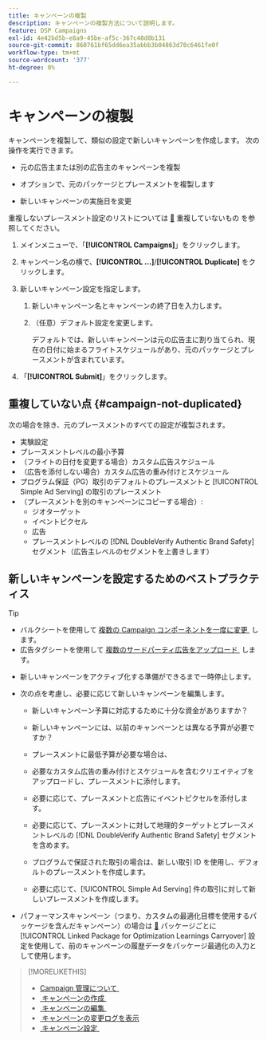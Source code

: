 ```yaml
---
title: キャンペーンの複製
description: キャンペーンの複製方法について説明します。
feature: DSP Campaigns
exl-id: 4e42bd5b-e8a9-45be-af5c-367c48d0b131
source-git-commit: 860761bf65dd6ea35abbb3b04863d78c6461fe0f
workflow-type: tm+mt
source-wordcount: '377'
ht-degree: 0%

---
```


# キャンペーンの複製

<!-- Some placements don't have this option. Clarify which placement types aren't eligible -- is it PG placements, or all placements using private inventory? And anything else? -->

キャンペーンを複製して、類似の設定で新しいキャンペーンを作成します。 次の操作を実行できます。

* 元の広告主または別の広告主のキャンペーンを複製

* オプションで、元のパッケージとプレースメントを複製します

* 新しいキャンペーンの実施日を変更

重複しないプレースメント設定のリストについては [&#128279;](#campaign-not-duplicated) 重複していないもの  を参照してください。

1. メインメニューで、「**[!UICONTROL Campaigns]**」をクリックします。

1. キャンペーン名の横で、**[!UICONTROL ...]**/**[!UICONTROL Duplicate]** をクリックします。

1. 新しいキャンペーン設定を指定します。

   1. 新しいキャンペーン名とキャンペーンの終了日を入力します。

   1. （任意）デフォルト設定を変更します。

      デフォルトでは、新しいキャンペーンは元の広告主に割り当てられ、現在の日付に始まるフライトスケジュールがあり、元のパッケージとプレースメントが含まれています。

1. 「**[!UICONTROL Submit]**」をクリックします。

## 重複していない点 {#campaign-not-duplicated}

次の場合を除き、元のプレースメントのすべての設定が複製されます。

* 実験設定
* プレースメントレベルの最小予算
* （フライトの日付を変更する場合）カスタム広告スケジュール
* （広告を添付しない場合）カスタム広告の重み付けとスケジュール
* プログラム保証（PG）取引のデフォルトのプレースメントと [!UICONTROL Simple Ad Serving] の取引のプレースメント
* （プレースメントを別のキャンペーンにコピーする場合）:
   * ジオターゲット
   * イベントピクセル
   * 広告
   * プレースメントレベルの [!DNL DoubleVerify Authentic Brand Safety] セグメント（広告主レベルのセグメントを上書きします）

## 新しいキャンペーンを設定するためのベストプラクティス

>[!TIP]
>
>* バルクシートを使用して [&#x200B; 複数の Campaign コンポーネントを一度に変更 &#x200B;](/help/dsp/campaign-management/campaign-components-review-edit.md) します。
>* 広告タグシートを使用して [&#x200B; 複数のサードパーティ広告をアップロード &#x200B;](/help/dsp/campaign-management/ads/ad-create-multiple.md) します。

* 新しいキャンペーンをアクティブ化する準備ができるまで一時停止します。

* 次の点を考慮し、必要に応じて新しいキャンペーンを編集します。

   * 新しいキャンペーン予算に対応するために十分な資金がありますか？

   * 新しいキャンペーンには、以前のキャンペーンとは異なる予算が必要ですか？

   * プレースメントに最低予算が必要な場合は、

   * 必要なカスタム広告の重み付けとスケジュールを含むクリエイティブをアップロードし、プレースメントに添付します。

   * 必要に応じて、プレースメントと広告にイベントピクセルを添付します。

   * 必要に応じて、プレースメントに対して地理的ターゲットとプレースメントレベルの [!DNL DoubleVerify Authentic Brand Safety] セグメントを含めます。

   * プログラムで保証された取引の場合は、新しい取引 ID を使用し、デフォルトのプレースメントを作成します。

   * 必要に応じて、[!UICONTROL Simple Ad Serving] 件の取引に対して新しいプレースメントを作成します。

* パフォーマンスキャンペーン（つまり、カスタムの最適化目標を使用するパッケージを含んだキャンペーン）の場合は [&#128279;](/help/dsp/campaign-management/packages/package-settings.md) パッケージごとに [!UICONTROL Linked Package for Optimization Learnings Carryover] 設定を使用して、前のキャンペーンの履歴データをパッケージ最適化の入力として使用します。

>[!MORELIKETHIS]
>
>* [Campaign 管理について &#x200B;](campaign-about.md)
>* [&#x200B; キャンペーンの作成 &#x200B;](campaign-create.md)
>* [&#x200B; キャンペーンの編集 &#x200B;](campaign-edit.md)
>* [&#x200B; キャンペーンの変更ログを表示 &#x200B;](campaign-change-log.md)
>* [&#x200B; キャンペーン設定 &#x200B;](campaign-settings.md)
